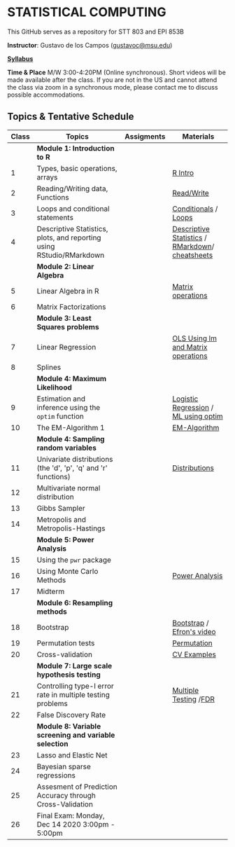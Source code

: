 # STATISTICAL COMPUTING


This GitHub serves as a repository for STT 803 and EPI 853B

**Instructor**: Gustavo de los Campos (gustavoc@msu.edu)

**[Syllabus](https://www.dropbox.com/s/qdatt31mn4it9ev/STAT_COMP_SYLLABUS.docx?dl=0)**

**Time & Place** M/W 3:00-4:20PM (Online synchronous). Short videos will be made available after the class. If you are not in the US and cannot attend the class via zoom in a synchronous mode, please contact me to discuss possible accommodations.

## Topics & Tentative Schedule






|Class | Topics | Assigments | Materials |
|----|----|----|---|
|  | **Module 1: Introduction to R** | |
|1|Types, basic operations, arrays||[R Intro](https://github.com/gdlc/STAT_COMP/blob/master/RIntro.md)|
|2|Reading/Writing data, Functions||[Read/Write](https://github.com/gdlc/STAT_COMP/blob/master/RIntro.md#read-write)|
|3|Loops and conditional statements||[Conditionals](https://github.com/QuantGen/RIntro#conditionals) / [Loops](https://github.com/gdlc/STAT_COMP/blob/master/RIntro.md#loops)|
|4|Descriptive Statistics, plots, and reporting using RStudio/RMarkdown|| [Descriptive Statistics](https://github.com/gdlc/STAT_COMP/blob/master/RIntro.md#descriptives) / [RMarkdown](https://rmarkdown.rstudio.com/lesson-1.html)/ [cheatsheets](https://rmarkdown.rstudio.com/lesson-15.html)|
| | **Module 2: Linear Algebra** | | |
|5|Linear Algebra in R||[Matrix operations](https://github.com/gdlc/STAT_COMP/blob/master/LinearAlgebra.md)|
|6| Matrix Factorizations | |
| | **Module 3: Least Squares problems** ||
|7|Linear Regression||[OLS Using lm and Matrix operations](https://github.com/gdlc/STAT_COMP/blob/master/OLS.md)|
|8|Splines|||
| | **Module 4: Maximum Likelihood** | | |
|9 |Estimation and inference using the `optim` function ||[Logistic Regression](https://github.com/gdlc/STAT_COMP/blob/master/LogisticRegression.pdf) / [ML using optim](https://github.com/gdlc/STAT_COMP/blob/master/LogisticRegression.md)|
|10| The EM-Algorithm 1||[EM-Algorithm](https://github.com/gdlc/STAT_COMP/blob/master/EMAlgorithm.pdf)|
| | **Module 4: Sampling random variables** | | |
|11| Univariate distributions (the 'd', 'p', 'q' and 'r' functions)||[Distributions](https://github.com/gdlc/STAT_COMP/blob/master/RIntro.md#distributions)|
|12| Multivariate normal distribution |||
|13| Gibbs Sampler |||
|14 | Metropolis and Metropolis-Hastings |||
| | **Module 5: Power Analysis** | | |
|15| Using the `pwr` package || |
|16| Using Monte Carlo Methods||[Power Analysis](https://github.com/gdlc/STAT_COMP/blob/master/POWER_AND_TYPE-I_ERROR.md)|
|17| Midterm |||
| | **Module 6: Resampling methods** |||
|18|Bootstrap ||[Bootstrap](https://github.com/gdlc/STAT_COMP/blob/master/BOOTSTRAP.md) / [Efron's video](https://www.youtube.com/watch?v=H2tOhMaXWvI)|
|19| Permutation tests ||[Permutation](https://github.com/gdlc/STAT_COMP/blob/master/PERMUTATION.md) |
|20| Cross-validation ||[CV Examples](https://github.com/gdlc/STAT_COMP/blob/master/CROSSVALIDATION.md) |
| | **Module 7: Large scale hypothesis testing** |||
|21|Controlling type-I error rate in multiple testing problems||[Multiple Testing](https://github.com/gdlc/STAT_COMP/blob/master/LARGE_SCALE_TESTING.md) /[FDR](https://github.com/gdlc/STAT_COMP/blob/master/FDR.md)|
|22| False Discovery Rate |||
| | **Module 8: Variable screening and variable selection** |||
|23|Lasso and Elastic Net |||
|24|Bayesian sparse regressions|||
|25|Assesment of Prediction Accuracy through Cross-Validation|||
|26|Final Exam: Monday, Dec 14 2020 3:00pm - 5:00pm |||
